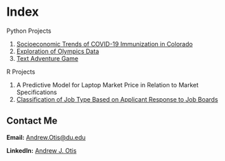 # Index
Python Projects
1. [Socioeconomic Trends of COVID-19 Immunization in Colorado](https://github.com/JAMPS657/Personal_Projects/tree/main/Personal%20Programming%20Projects/CDPHE%20%26%20CDC%20-%20COVID%20Immunization%20Analysis)
2. [Exploration of Olympics Data](https://github.com/JAMPS657/Personal_Projects/tree/main/Personal%20Programming%20Projects/Analysis%20of%20Olympics%20Data)
3. [Text Adventure Game](https://github.com/JAMPS657/Personal_Projects/tree/main/Personal%20Programming%20Projects/Simple%20Text%20Adventure%20Game)

R Projects
1. A Predictive Model for Laptop Market Price in Relation to Market Specifications
2. [Classification of Job Type Based on Applicant Response to Job Boards](https://github.com/JAMPS657/Personal_Projects/tree/main/Personal%20Programming%20Projects/LCA) 

## Contact Me
**Email:** Andrew.Otis@du.edu

**LinkedIn:** [Andrew J. Otis](https://www.linkedin.com/in/andrew-james-otis/)
